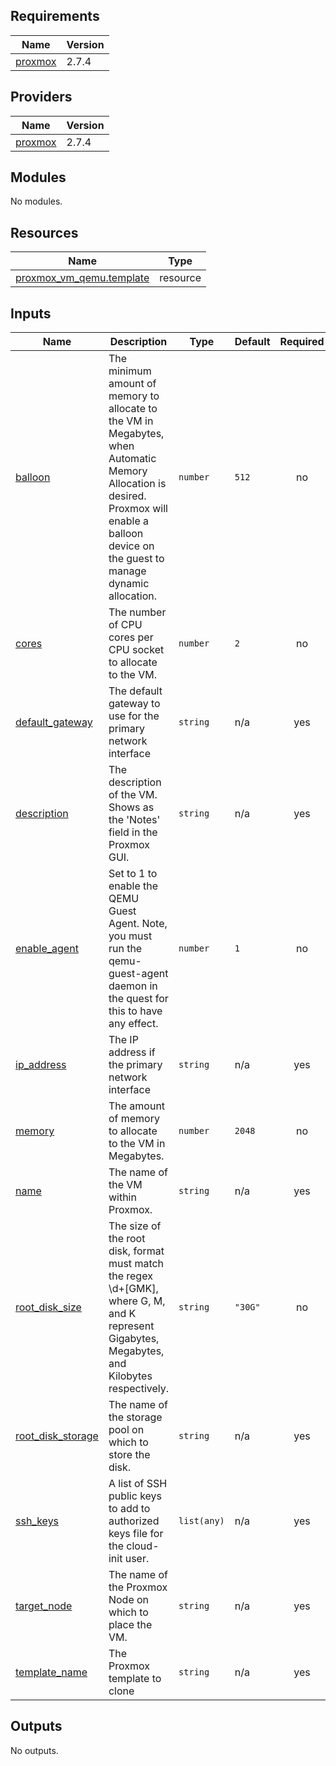 <!-- BEGINNING OF PRE-COMMIT-TERRAFORM DOCS HOOK -->
## Requirements

| Name | Version |
|------|---------|
| <a name="requirement_proxmox"></a> [proxmox](#requirement\_proxmox) | 2.7.4 |

## Providers

| Name | Version |
|------|---------|
| <a name="provider_proxmox"></a> [proxmox](#provider\_proxmox) | 2.7.4 |

## Modules

No modules.

## Resources

| Name | Type |
|------|------|
| [proxmox_vm_qemu.template](https://registry.terraform.io/providers/telmate/proxmox/2.7.4/docs/resources/vm_qemu) | resource |

## Inputs

| Name | Description | Type | Default | Required |
|------|-------------|------|---------|:--------:|
| <a name="input_balloon"></a> [balloon](#input\_balloon) | The minimum amount of memory to allocate to the VM in Megabytes, when Automatic Memory Allocation is desired. Proxmox will enable a balloon device on the guest to manage dynamic allocation. | `number` | `512` | no |
| <a name="input_cores"></a> [cores](#input\_cores) | The number of CPU cores per CPU socket to allocate to the VM. | `number` | `2` | no |
| <a name="input_default_gateway"></a> [default\_gateway](#input\_default\_gateway) | The default gateway to use for the primary network interface | `string` | n/a | yes |
| <a name="input_description"></a> [description](#input\_description) | The description of the VM. Shows as the 'Notes' field in the Proxmox GUI. | `string` | n/a | yes |
| <a name="input_enable_agent"></a> [enable\_agent](#input\_enable\_agent) | Set to 1 to enable the QEMU Guest Agent. Note, you must run the qemu-guest-agent daemon in the quest for this to have any effect. | `number` | `1` | no |
| <a name="input_ip_address"></a> [ip\_address](#input\_ip\_address) | The IP address if the primary network interface | `string` | n/a | yes |
| <a name="input_memory"></a> [memory](#input\_memory) | The amount of memory to allocate to the VM in Megabytes. | `number` | `2048` | no |
| <a name="input_name"></a> [name](#input\_name) | The name of the VM within Proxmox. | `string` | n/a | yes |
| <a name="input_root_disk_size"></a> [root\_disk\_size](#input\_root\_disk\_size) | The size of the root disk, format must match the regex \d+[GMK], where G, M, and K represent Gigabytes, Megabytes, and Kilobytes respectively. | `string` | `"30G"` | no |
| <a name="input_root_disk_storage"></a> [root\_disk\_storage](#input\_root\_disk\_storage) | The name of the storage pool on which to store the disk. | `string` | n/a | yes |
| <a name="input_ssh_keys"></a> [ssh\_keys](#input\_ssh\_keys) | A list of SSH public keys to add to authorized keys file for the cloud-init user. | `list(any)` | n/a | yes |
| <a name="input_target_node"></a> [target\_node](#input\_target\_node) | The name of the Proxmox Node on which to place the VM. | `string` | n/a | yes |
| <a name="input_template_name"></a> [template\_name](#input\_template\_name) | The Proxmox template to clone | `string` | n/a | yes |

## Outputs

No outputs.
<!-- END OF PRE-COMMIT-TERRAFORM DOCS HOOK -->
